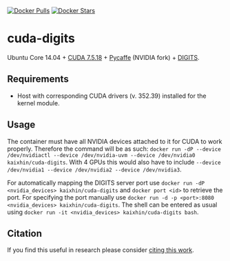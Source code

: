 [![Docker Pulls](https://img.shields.io/docker/pulls/kaixhin/cuda-digits.svg)](https://hub.docker.com/r/kaixhin/cuda-digits/)
[![Docker Stars](https://img.shields.io/docker/stars/kaixhin/cuda-digits.svg)](https://hub.docker.com/r/kaixhin/cuda-digits/)

cuda-digits
===========
Ubuntu Core 14.04 + [CUDA 7.5.18](http://www.nvidia.com/object/cuda_home_new.html) + [Pycaffe](http://caffe.berkeleyvision.org/) (NVIDIA fork) + [DIGITS](https://developer.nvidia.com/digits).

Requirements
------------

- Host with corresponding CUDA drivers (v. 352.39) installed for the kernel module.

Usage
-----
The container must have all NVIDIA devices attached to it for CUDA to work properly.
Therefore the command will be as such: `docker run -dP --device /dev/nvidiactl --device /dev/nvidia-uvm --device /dev/nvidia0 kaixhin/cuda-digits`.
With 4 GPUs this would also have to include `--device /dev/nvidia1 --device /dev/nvidia2 --device /dev/nvidia3`.

For automatically mapping the DIGITS server port use `docker run -dP <nvidia_devices> kaixhin/cuda-digits` and `docker port <id>` to retrieve the port.
For specifying the port manually use `docker run -d -p <port>:8080 <nvidia_devices> kaixhin/cuda-digits`.
The shell can be entered as usual using `docker run -it <nvidia_devices> kaixhin/cuda-digits bash`.

Citation
--------
If you find this useful in research please consider [citing this work](https://github.com/Kaixhin/dockerfiles/blob/master/CITATION.md).
